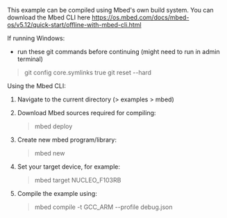 This example can be compiled using Mbed's own build system.
You can download the Mbed CLI here
<https://os.mbed.com/docs/mbed-os/v5.12/quick-start/offline-with-mbed-cli.html>

If running Windows:

- run these git commands before continuing (might need to run
  in admin terminal)

> git config core.symlinks true
> git reset --hard

Using the Mbed CLI:

1. Navigate to the current directory (> examples > mbed)
2. Download Mbed sources required for compiling:

   > mbed deploy

3. Create new mbed program/library:

   > mbed new

4. Set your target device, for example:

   > mbed target NUCLEO_F103RB

5. Compile the example using:

   > mbed compile -t GCC_ARM --profile debug.json
